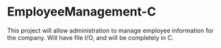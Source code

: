 # EmployeeManagement-C
This project will allow administration to manage employee information for the company.  Will have file I/O, and will be completely in C.

